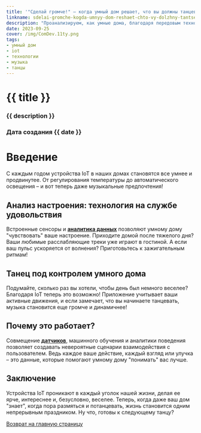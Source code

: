 ```yaml
---
title: '"Сделай громче!" – когда умный дом решает, что вы должны танцевать.'
linkname: sdelai-gromche-kogda-umnyy-dom-reshaet-chto-vy-dolzhny-tantsevat
description: "Проанализируем, как умные дома, благодаря передовым технологиям IoT, научились чувствовать наше настроение и... делать наш день ярче!"
date: 2023-09-25
cover: /img/ComDev.11ty.png
tags: 
- умный дом
- iot
- технологии
- музыка
- танцы
---
```


# {{ title }}
### {{ description }}
### Дата создания {{ date }}

# Введение
С каждым годом устройства IoT в наших домах становятся все умнее и продвинутее. От регулирования температуры до автоматического освещения – и вот теперь даже музыкальные предпочтения!

## Анализ настроения: технология на службе удовольствия
Встроенные сенсоры и **[аналитика данных](/)** позволяют умному дому "чувствовать" ваше настроение. Приходите домой после тяжелого дня? Ваши любимые расслабляющие треки уже играют в гостиной. А если ваш пульс ускоряется от волнения? Приготовьтесь к зажигательным ритмам!

## Танец под контролем умного дома
Подумайте, сколько раз вы хотели, чтобы день был немного веселее? Благодаря IoT теперь это возможно! Приложение учитывает ваши активные движения, и если замечает, что вы начинаете танцевать, музыка становится еще громче и динамичнее!

## Почему это работает? 
Совмещение **[датчиков](/)**, машинного обучения и аналитики поведения позволяет создавать невероятные сценарии взаимодействия с пользователем. Ведь каждое ваше действие, каждый взгляд или улучка – это данные, которые помогают умному дому "понимать" вас лучше.

## Заключение
Устройства IoT проникают в каждый уголок нашей жизни, делая ее ярче, интереснее и, безусловно, веселее. Теперь, когда даже ваш дом "знает", когда пора размяться и потанцевать, жизнь становится одним непрерывным праздником. Ну что, готовы к следующему танцу?

[Возврат на главную страницу](/)